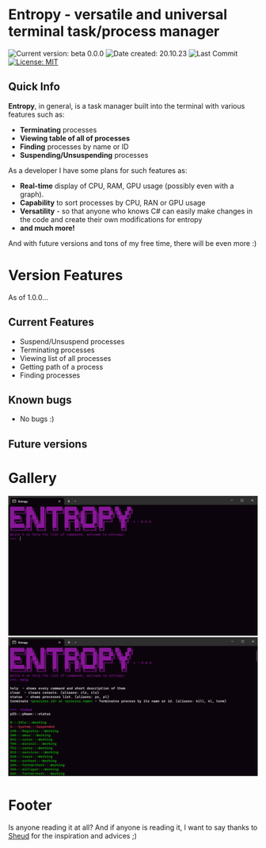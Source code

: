 # Entropy - versatile and universal terminal task/process manager 


![Current version: beta 0.0.0](https://img.shields.io/badge/ver-beta%200.0.0-purple?style=for-the-badge&labelColor=222)
![Date created: 20.10.23](https://img.shields.io/badge/date%20created-20.10.23-purple?style=for-the-badge&labelColor=222)
![Last Commit](https://img.shields.io/github/last-commit/MaxPopsuy/Entropy/master?style=for-the-badge&color=purple&labelColor=222)
[![License: MIT](https://img.shields.io/badge/License-MIT-purple.svg?style=for-the-badge&labelColor=222)](https://github.com/MaxPopsuy/Entropy/blob/master/LICENSE.md)

## Quick Info

**Entropy**, in general, is a task manager built into the terminal with various features such as:

- **Terminating** processes
- **Viewing table of all of processes**
- **Finding** processes by name or ID
- **Suspending/Unsuspending** processes

As a developer I have some plans for such features as:

- **Real-time** display of CPU, RAM, GPU usage (possibly even with a graph).
- **Capability** to sort processes by CPU, RAN or GPU usage
- **Versatility** - so that anyone who knows C# can easily make changes in the code and create their own modifications for entropy
- **and much more!**
   
And with future versions and tons of my free time, there will be even more :)


# Version Features

As of 1.0.0...

## Current Features

- Suspend/Unsuspend processes
- Terminating processes
- Viewing list of all processes
- Getting path of a process
- Finding processes


## Known bugs

- No bugs :)

## Future versions



















# Gallery
![ENTROPY](https://github.com/MaxPopsuy/Entropy/blob/master/images/entropy.png)
![ENTROPY](https://github.com/MaxPopsuy/Entropy/blob/master/images/entropy3.png)


# Footer

Is anyone reading it at all? 
And if anyone is reading it, I want to say thanks to [Sheud](https://github.com/Sheudz) for the inspiration and advices ;)

